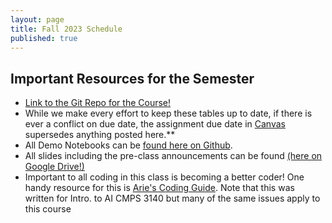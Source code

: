 ```yaml
---
layout: page
title: Fall 2023 Schedule
published: true
---
```


## Important Resources for the Semester

* [Link to the Git Repo for the Course!](https://github.com/nmattei/cmps3160)
* While we make every effort to keep these tables up to date, if there is ever a conflict on due date, the assignment due date in [Canvas](https://tulane.instructure.com/) supersedes anything posted here.**
* All Demo Notebooks can be [found here on Github](https://github.com/nmattei/cmps3160/tree/master/_demos).
* All slides including the pre-class announcements can be found [(here on Google Drive!)](https://drive.google.com/drive/folders/1W06o-Z7bcIWRcOMihYsdXeXe3Umg2dpX?usp=sharing)
* Important to all coding in this class is becoming a better coder! One handy resource for this is [Arie's Coding Guide](https://nmattei.github.io/cmps3140/codingguide). Note that this was written for Intro. to AI CMPS 3140 but many of the same issues apply to this course


<!-- <iframe style="width: 100%; height: 1000px; border: none" src="https://docs.google.com/spreadsheets/d/e/2PACX-1vS4nScaMyjsoOiWrE7Whx-2JEQOXDzwsEgw-MOvvrc2sDY-MrvQyGFg0W7pK2ZIz516Z5U0EDJ6XTym/pubhtml?gid=1172495882&amp;single=true&amp;widget=true&amp;headers=false"></iframe> -->